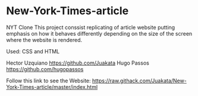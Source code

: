 # New-York-Times-article
NYT Clone
This project conssist replicating of article website putting emphasis on how it behaves
differently depending on the size of the screen where the website is rendered.

Used:
CSS and HTML

Hector Uzquiano https://github.com/Juakata
Hugo Passos https://github.com/hugopassos

Follow this link to see the Website: https://raw.githack.com/Juakata/New-York-Times-article/master/index.html
